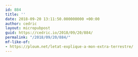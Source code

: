 ```yaml
---
id: 884
title: ''
date: 2018-09-20 13:11:50.000000000 +00:00
author: cedric
layout: micropubpost
guid: https://cedric.io/2018/09/20/884/
permalink: "/2018/09/20/884/"
mf-like-of:
- https://ploum.net/letat-explique-a-mon-extra-terrestre/
---
```

